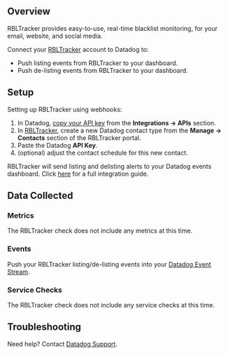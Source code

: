## Overview

RBLTracker provides easy-to-use, real-time blacklist monitoring, for your email, website, and social media.

Connect your [RBLTracker][1] account to Datadog to:

*   Push listing events from RBLTracker to your dashboard.
*   Push de-listing events from RBLTracker to your dashboard.

## Setup

Setting up RBLTracker using webhooks:

1.  In Datadog, [copy your API key][2] from the **Integrations -> APIs** section.
2.  In [RBLTracker][1], create a new Datadog contact type from the **Manage -> Contacts** section of the RBLTracker portal.
3.  Paste the Datadog **API Key**.
4.  (optional) adjust the contact schedule for this new contact.

RBLTracker will send listing and delisting alerts to your Datadog events dashboard. Click [here][4] for a full integration guide.

## Data Collected
### Metrics
The RBLTracker check does not include any metrics at this time.

### Events
Push your RBLTracker listing/de-listing events into your [Datadog Event Stream][5].

### Service Checks
The RBLTracker check does not include any service checks at this time.

## Troubleshooting
Need help? Contact [Datadog Support][6].

[1]: https://rbltracker.com/
[2]: https://app.datadoghq.com/account/settings#api
[4]: https://rbltracker.com/docs/adding-a-datadog-contact-type/
[5]: https://docs.datadoghq.com/graphing/event_stream/
[6]: http://docs.datadoghq.com/help/
